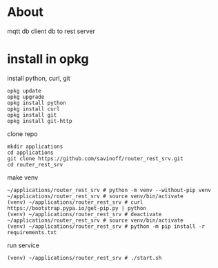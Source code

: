# About

mqtt db client
db to rest server

# install in opkg
install python, curl, git

    opkg update
    opkg upgrade
    opkg install python
    opkg install curl
    opkg install git
    opkg install git-http

clone repo

    mkdir applications
    cd applications
    git clone https://github.com/savinoff/router_rest_srv.git
    cd router_rest_srv
    
make venv
    
    ~/applications/router_rest_srv # python -m venv --without-pip venv
    ~/applications/router_rest_srv # source venv/bin/activate
    (venv) ~/applications/router_rest_srv # curl https://bootstrap.pypa.io/get-pip.py | python
    (venv) ~/applications/router_rest_srv # deactivate
    ~/applications/router_rest_srv # source venv/bin/activate
    (venv) ~/applications/router_rest_srv # python -m pip install -r requirements.txt

run service

    (venv) ~/applications/router_rest_srv # ./start.sh

